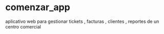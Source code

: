 # comenzar_app
aplicativo web  para gestionar tickets , facturas , clientes , reportes de un centro comercial
